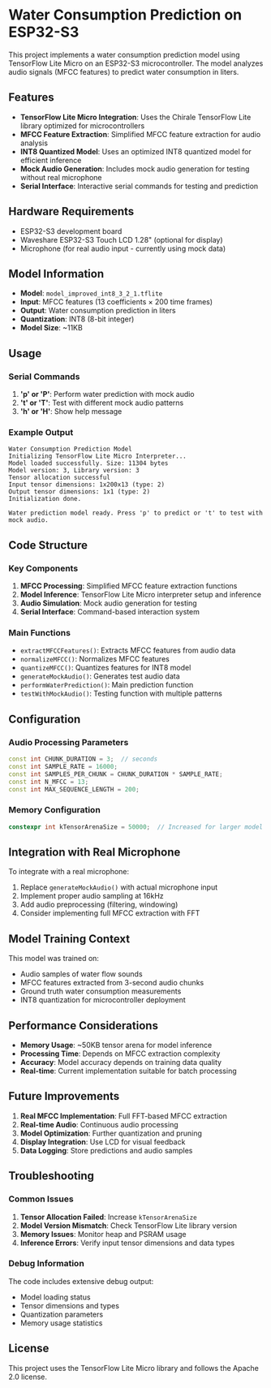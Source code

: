 # Water Consumption Prediction on ESP32-S3

This project implements a water consumption prediction model using TensorFlow Lite Micro on an ESP32-S3 microcontroller. The model analyzes audio signals (MFCC features) to predict water consumption in liters.

## Features

- **TensorFlow Lite Micro Integration**: Uses the Chirale TensorFlow Lite library optimized for microcontrollers
- **MFCC Feature Extraction**: Simplified MFCC feature extraction for audio analysis
- **INT8 Quantized Model**: Uses an optimized INT8 quantized model for efficient inference
- **Mock Audio Generation**: Includes mock audio generation for testing without real microphone
- **Serial Interface**: Interactive serial commands for testing and prediction

## Hardware Requirements

- ESP32-S3 development board
- Waveshare ESP32-S3 Touch LCD 1.28" (optional for display)
- Microphone (for real audio input - currently using mock data)

## Model Information

- **Model**: `model_improved_int8_3_2_1.tflite`
- **Input**: MFCC features (13 coefficients × 200 time frames)
- **Output**: Water consumption prediction in liters
- **Quantization**: INT8 (8-bit integer)
- **Model Size**: ~11KB

## Usage

### Serial Commands

1. **'p' or 'P'**: Perform water prediction with mock audio
2. **'t' or 'T'**: Test with different mock audio patterns
3. **'h' or 'H'**: Show help message

### Example Output

```
Water Consumption Prediction Model
Initializing TensorFlow Lite Micro Interpreter...
Model loaded successfully. Size: 11304 bytes
Model version: 3, Library version: 3
Tensor allocation successful
Input tensor dimensions: 1x200x13 (type: 2)
Output tensor dimensions: 1x1 (type: 2)
Initialization done.

Water prediction model ready. Press 'p' to predict or 't' to test with mock audio.
```

## Code Structure

### Key Components

1. **MFCC Processing**: Simplified MFCC feature extraction functions
2. **Model Inference**: TensorFlow Lite Micro interpreter setup and inference
3. **Audio Simulation**: Mock audio generation for testing
4. **Serial Interface**: Command-based interaction system

### Main Functions

- `extractMFCCFeatures()`: Extracts MFCC features from audio data
- `normalizeMFCC()`: Normalizes MFCC features
- `quantizeMFCC()`: Quantizes features for INT8 model
- `generateMockAudio()`: Generates test audio data
- `performWaterPrediction()`: Main prediction function
- `testWithMockAudio()`: Testing function with multiple patterns

## Configuration

### Audio Processing Parameters

```cpp
const int CHUNK_DURATION = 3;  // seconds
const int SAMPLE_RATE = 16000;
const int SAMPLES_PER_CHUNK = CHUNK_DURATION * SAMPLE_RATE;
const int N_MFCC = 13;
const int MAX_SEQUENCE_LENGTH = 200;
```

### Memory Configuration

```cpp
constexpr int kTensorArenaSize = 50000;  // Increased for larger model
```

## Integration with Real Microphone

To integrate with a real microphone:

1. Replace `generateMockAudio()` with actual microphone input
2. Implement proper audio sampling at 16kHz
3. Add audio preprocessing (filtering, windowing)
4. Consider implementing full MFCC extraction with FFT

## Model Training Context

This model was trained on:
- Audio samples of water flow sounds
- MFCC features extracted from 3-second audio chunks
- Ground truth water consumption measurements
- INT8 quantization for microcontroller deployment

## Performance Considerations

- **Memory Usage**: ~50KB tensor arena for model inference
- **Processing Time**: Depends on MFCC extraction complexity
- **Accuracy**: Model accuracy depends on training data quality
- **Real-time**: Current implementation suitable for batch processing

## Future Improvements

1. **Real MFCC Implementation**: Full FFT-based MFCC extraction
2. **Real-time Audio**: Continuous audio processing
3. **Model Optimization**: Further quantization and pruning
4. **Display Integration**: Use LCD for visual feedback
5. **Data Logging**: Store predictions and audio samples

## Troubleshooting

### Common Issues

1. **Tensor Allocation Failed**: Increase `kTensorArenaSize`
2. **Model Version Mismatch**: Check TensorFlow Lite library version
3. **Memory Issues**: Monitor heap and PSRAM usage
4. **Inference Errors**: Verify input tensor dimensions and data types

### Debug Information

The code includes extensive debug output:
- Model loading status
- Tensor dimensions and types
- Quantization parameters
- Memory usage statistics

## License

This project uses the TensorFlow Lite Micro library and follows the Apache 2.0 license.
